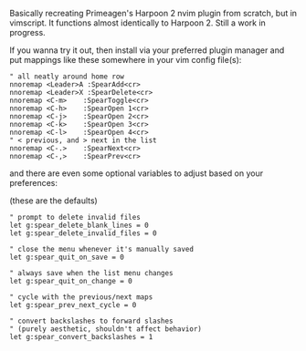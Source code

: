 Basically recreating Primeagen's Harpoon 2 nvim plugin from scratch, but in
vimscript. It functions almost identically to Harpoon 2. Still a work in
progress.

If you wanna try it out, then install via your preferred plugin
manager and put mappings like these somewhere in your vim config file(s):

    " all neatly around home row
    nnoremap <Leader>A :SpearAdd<cr>
    nnoremap <Leader>X :SpearDelete<cr>
    nnoremap <C-m>    :SpearToggle<cr>
    nnoremap <C-h>    :SpearOpen 1<cr>
    nnoremap <C-j>    :SpearOpen 2<cr>
    nnoremap <C-k>    :SpearOpen 3<cr>
    nnoremap <C-l>    :SpearOpen 4<cr>
    " < previous, and > next in the list
    nnoremap <C-.>    :SpearNext<cr>
    nnoremap <C-,>    :SpearPrev<cr>

and there are even some optional variables to adjust based on your preferences:

(these are the defaults)

    " prompt to delete invalid files
    let g:spear_delete_blank_lines = 0
    let g:spear_delete_invalid_files = 0

    " close the menu whenever it's manually saved
    let g:spear_quit_on_save = 0

    " always save when the list menu changes
    let g:spear_quit_on_change = 0

    " cycle with the previous/next maps
    let g:spear_prev_next_cycle = 0

    " convert backslashes to forward slashes
    " (purely aesthetic, shouldn't affect behavior)
    let g:spear_convert_backslashes = 1
